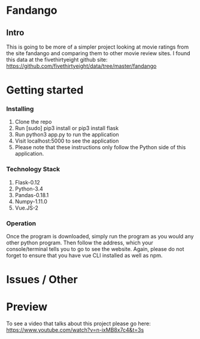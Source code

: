 # Fandango
## Intro

This is going to be more of a simpler project looking at movie ratings from the site
fandango and comparing them to other movie review sites. I found this data at the
fivethirtyeight github site: https://github.com/fivethirtyeight/data/tree/master/fandango

# Getting started
### Installing

1. Clone the repo
2. Run [sudo] pip3 install or pip3 install flask
3. Run python3 app.py to run the application
4. Visit localhost:5000 to see the application
5. Please note that these instructions only follow the Python side of this application.


### Technology Stack

1. Flask-0.12
2. Python-3.4
3. Pandas-0.18.1
4. Numpy-1.11.0
5. Vue.JS-2

### Operation

Once the program is downloaded, simply run the program as you would any other python program.
Then follow the address, which your console/terminal tells you to go to see the
website. Again, please do not forget to ensure that you have vue CLI installed
as well as npm.

# Issues / Other


# Preview

To see a video that talks about this project please go here: https://www.youtube.com/watch?v=n-ixMB8x7c4&t=3s
